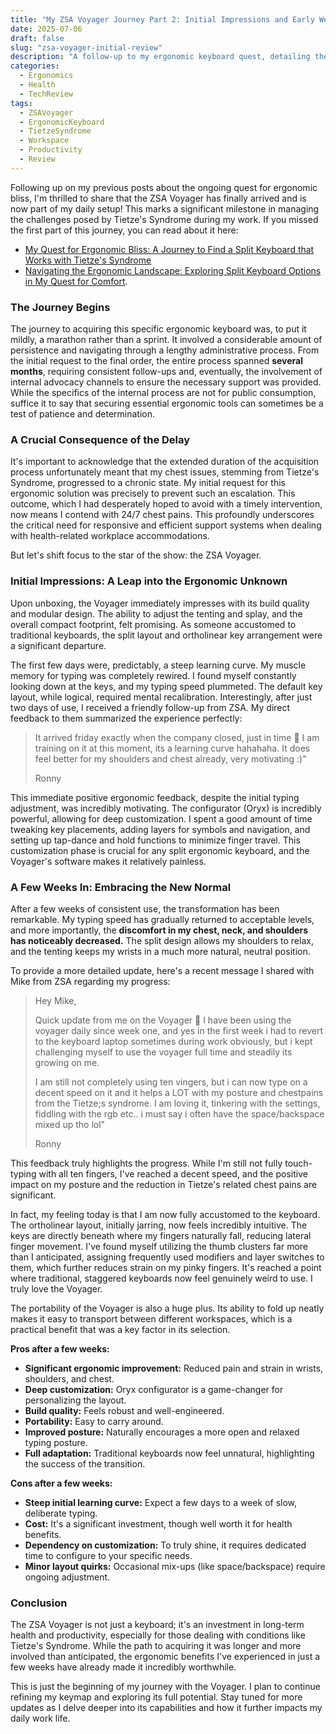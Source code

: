 ```yaml
---
title: "My ZSA Voyager Journey Part 2: Initial Impressions and Early Weeks"
date: 2025-07-06
draft: false
slug: "zsa-voyager-initial-review"
description: "A follow-up to my ergonomic keyboard quest, detailing the initial experience and a few weeks of use with the ZSA Voyager, including insights on the acquisition process."
categories:
  - Ergonomics
  - Health
  - TechReview
tags:
  - ZSAVoyager
  - ErgonomicKeyboard
  - TietzeSyndrome
  - Workspace
  - Productivity
  - Review
---
```


Following up on my previous posts about the ongoing quest for ergonomic bliss, I'm thrilled to share that the ZSA Voyager has finally arrived and is now part of my daily setup! This marks a significant milestone in managing the challenges posed by Tietze's Syndrome during my work. If you missed the first part of this journey, you can read about it here: 

* [My Quest for Ergonomic Bliss: A Journey to Find a Split Keyboard that Works with Tietze's Syndrome](https://roethof.net/posts/2025/03/my-quest-for-ergonomic-bliss-a-journey-to-find-a-split-keyboard-that-works-with-tietses-syndrome/)
* [Navigating the Ergonomic Landscape: Exploring Split Keyboard Options in My Quest for Comfort](https://roethof.net/posts/2025/04/ergonomic-keyboard-research/).

### The Journey Begins

The journey to acquiring this specific ergonomic keyboard was, to put it mildly, a marathon rather than a sprint. It involved a considerable amount of persistence and navigating through a lengthy administrative process. From the initial request to the final order, the entire process spanned **several months**, requiring consistent follow-ups and, eventually, the involvement of internal advocacy channels to ensure the necessary support was provided. While the specifics of the internal process are not for public consumption, suffice it to say that securing essential ergonomic tools can sometimes be a test of patience and determination.

### A Crucial Consequence of the Delay

It's important to acknowledge that the extended duration of the acquisition process unfortunately meant that my chest issues, stemming from Tietze's Syndrome, progressed to a chronic state. My initial request for this ergonomic solution was precisely to prevent such an escalation. This outcome, which I had desperately hoped to avoid with a timely intervention, now means I contend with 24/7 chest pains. This profoundly underscores the critical need for responsive and efficient support systems when dealing with health-related workplace accommodations.

But let's shift focus to the star of the show: the ZSA Voyager.

### Initial Impressions: A Leap into the Ergonomic Unknown

Upon unboxing, the Voyager immediately impresses with its build quality and modular design. The ability to adjust the tenting and splay, and the overall compact footprint, felt promising. As someone accustomed to traditional keyboards, the split layout and ortholinear key arrangement were a significant departure.

The first few days were, predictably, a steep learning curve. My muscle memory for typing was completely rewired. I found myself constantly looking down at the keys, and my typing speed plummeted. The default key layout, while logical, required mental recalibration. Interestingly, after just two days of use, I received a friendly follow-up from ZSA. My direct feedback to them summarized the experience perfectly:

> It arrived friday exactly when the company closed, just in time 🙂 I am training on it at this moment, its a learning curve hahahaha. It does feel better for my shoulders and chest already, very motivating :)"
> 
> Ronny

This immediate positive ergonomic feedback, despite the initial typing adjustment, was incredibly motivating. The configurator (Oryx) is incredibly powerful, allowing for deep customization. I spent a good amount of time tweaking key placements, adding layers for symbols and navigation, and setting up tap-dance and hold functions to minimize finger travel. This customization phase is crucial for any split ergonomic keyboard, and the Voyager's software makes it relatively painless.

### A Few Weeks In: Embracing the New Normal

After a few weeks of consistent use, the transformation has been remarkable. My typing speed has gradually returned to acceptable levels, and more importantly, the **discomfort in my chest, neck, and shoulders has noticeably decreased.** The split design allows my shoulders to relax, and the tenting keeps my wrists in a much more natural, neutral position.

To provide a more detailed update, here's a recent message I shared with Mike from ZSA regarding my progress:

> Hey Mike,
> 
> Quick update from me on the Voyager 🙂
> I have been using the voyager daily since week one, and yes in the first week i had to revert to the keyboard laptop sometimes during work obviously, 
> but i kept challenging myself to use the voyager full time and steadily its growing on me.
> 
> I am still not completely using ten vingers, but i can now type on a decent speed on it and it helps a LOT with my posture and chestpains from the Tietze;s syndrome.
> I am loving it, tinkering with the settings, fiddling with the rgb etc.. i must say i often have the space/backspace mixed up tho lol"
> 
> Ronny

This feedback truly highlights the progress. While I'm still not fully touch-typing with all ten fingers, I've reached a decent speed, and the positive impact on my posture and the reduction in Tietze's related chest pains are significant.

In fact, my feeling today is that I am now fully accustomed to the keyboard. The ortholinear layout, initially jarring, now feels incredibly intuitive. The keys are directly beneath where my fingers naturally fall, reducing lateral finger movement. I've found myself utilizing the thumb clusters far more than I anticipated, assigning frequently used modifiers and layer switches to them, which further reduces strain on my pinky fingers. It's reached a point where traditional, staggered keyboards now feel genuinely weird to use. I truly love the Voyager.

The portability of the Voyager is also a huge plus. Its ability to fold up neatly makes it easy to transport between different workspaces, which is a practical benefit that was a key factor in its selection.

**Pros after a few weeks:**
* **Significant ergonomic improvement:** Reduced pain and strain in wrists, shoulders, and chest.
* **Deep customization:** Oryx configurator is a game-changer for personalizing the layout.
* **Build quality:** Feels robust and well-engineered.
* **Portability:** Easy to carry around.
* **Improved posture:** Naturally encourages a more open and relaxed typing posture.
* **Full adaptation:** Traditional keyboards now feel unnatural, highlighting the success of the transition.

**Cons after a few weeks:**
* **Steep initial learning curve:** Expect a few days to a week of slow, deliberate typing.
* **Cost:** It's a significant investment, though well worth it for health benefits.
* **Dependency on customization:** To truly shine, it requires dedicated time to configure to your specific needs.
* **Minor layout quirks:** Occasional mix-ups (like space/backspace) require ongoing adjustment.

### Conclusion

The ZSA Voyager is not just a keyboard; it's an investment in long-term health and productivity, especially for those dealing with conditions like Tietze's Syndrome. While the path to acquiring it was longer and more involved than anticipated, the ergonomic benefits I've experienced in just a few weeks have already made it incredibly worthwhile.

This is just the beginning of my journey with the Voyager. I plan to continue refining my keymap and exploring its full potential. Stay tuned for more updates as I delve deeper into its capabilities and how it further impacts my daily work life.

